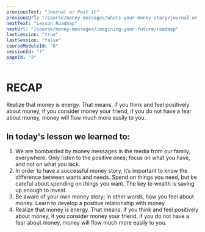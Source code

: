 ```yaml
---
previousText: "Journal or Post it"
previousUrl: "/course/money-messages/whats-your-money-story/journal-or-post-it"
nextText: "Lesson Roadmap"
nextUrl: "/course/money-messages/imagining-your-future/roadmap"
lastLession: "true"
lastSession: "false"
courseModuleId: "6"
sessionId: "7"
pageId: "2"
---
```



# RECAP

<sparkle-character-intro position="right" character="jen">
Realize that money is energy. That means, if you think and feel positively about money, if you consider money your friend, if you do not have a fear about money, money will flow much more easily to you.
</sparkle-character-intro>

## In today's lesson we learned to:
1. We are bombarded by money messages in the media from our family, everywhere. Only listen to the positive ones; focus on what you have, and not on what you lack.
2. In order to have a successful money story, it’s important to know the difference between wants and needs. Spend on things you need, but be careful about spending on things you want. The key to wealth is saving up enough to invest.
3. Be aware of your own money story; in other words, how you feel about money. Learn to develop a positive relationship with money.
4. Realize that money is energy. That means, if you think and feel positively about money, if you consider money your friend, if you do not have a fear about money, money will flow much more easily to you.
